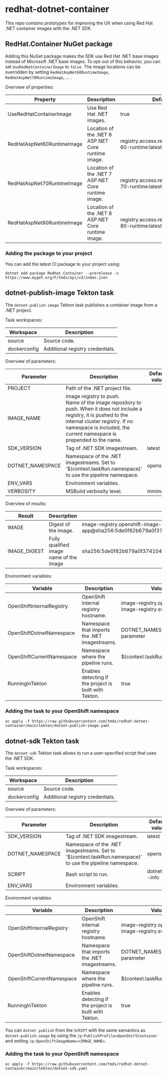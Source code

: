 # redhat-dotnet-container

This repo contains prototypes for improving the UX when using Red Hat .NET container images with the .NET SDK.

## RedHat.Container NuGet package

Adding this NuGet package makes the SDK use Red Hat .NET base images instead of Microsoft .NET base images. To opt-out of this behavior, you can set `UseRedHatContainerImage` to `false`.
The image locations can be overridden by setting `RedHatAspNet60RuntimeImage`, `RedHatAspNet70RuntimeImage`, ... .

Overview of properties:

| Property                   | Description | Default value |
|----------------------------|-------------|---------------|
| UseRedHatContainerImage       | Use Red Hat .NET images.                   | true |
| RedHatAspNet60RuntimeImage | Location of the .NET 6 ASP.NET Core runtime image. | registry.access.redhat.com/ubi8/dotnet-60-runtime:latest |
| RedHatAspNet70RuntimeImage | Location of the .NET 7 ASP.NET Core runtime image. | registry.access.redhat.com/ubi8/dotnet-70-runtime:latest |
| RedHatAspNet80RuntimeImage | Location of the .NET 8 ASP.NET Core runtime image. | registry.access.redhat.com/ubi8/dotnet-80-runtime:latest |

### Adding the package to your project

You can add the latest CI package to your project using:

```
dotnet add package RedHat.Container --prerelease -s https://www.myget.org/F/tmds/api/v3/index.json
```

## dotnet-publish-image Tekton task

The `dotnet-publish-image` Tekton task publishes a container image from a .NET project.

Task workspaces:

| Workspace | Description   |
|-----------|---------------|
| source    | Source code.  |
| dockerconfig | Additional registry credentials. |

Overview of parameters:

| Parameter         | Description | Default value |
|-------------------|-------------|---------------|
| PROJECT           | Path of the .NET project file. | |
| IMAGE_NAME        | Image registry to push.<br>Name of the image repository to push. When it does not include a registry, it is pushed to the internal cluster registry. If no namespace is included, the current namespace is prepended to the name. | |
| SDK_VERSION       | Tag of .NET SDK imagestream. | latest |
| DOTNET_NAMESPACE  | Namespace of the .NET imagestreams. Set to '$(context.taskRun.namespace)' to use the pipeline namespace. | openshift |
| ENV_VARS          | Environment variables. | |
| VERBOSITY         | MSBuild verbosity level. | minimal |

Overview of results:

| Result         | Description | Example |
|-------------------|-------------|---------------|
| IMAGE           | Digest of the image. | image-registry.openshift-image-registry.svc:5000/my-namespace/my-app@sha256:5de0f82b679a0f3741044aa5db8a1cc92cc5449c08f7765ffe250f64842019fa |
| IMAGE_DIGEST    | Fully qualified image name of the image | sha256:5de0f82b679a0f3741044aa5db8a1cc92cc5449c08f7765ffe250f64842019fa |

Environment variables:

| Variable         | Description | Value |
|------------------|-------------|-------|
| OpenShiftInternalRegistry | OpenShift internal registry hostname. | image-registry.openshift-image-registry.svc:5000 |
| OpenShiftDotnetNamespace | Namespace that imports the .NET imagestreams. | DOTNET_NAMESPACE parameter |
| OpenShiftCurrentNamespace | Namespace where the pipeline runs. | $(context.taskRun.namespace) |
| RunningInTekton | Enables detecting if the project is built with Tekton. | true |

### Adding the task to your OpenShift namespace

```
oc apply -f https://raw.githubusercontent.com/tmds/redhat-dotnet-container/main/tekton/dotnet-publish-image.yaml
```

## dotnet-sdk Tekton task

The `dotnet-sdk` Tekton task allows to run a user-specified script that uses the .NET SDK.

Task workspaces:

| Workspace | Description   |
|-----------|---------------|
| source    | Source code.  |
| dockerconfig | Additional registry credentials. |

Overview of parameters:

| Parameter         | Description | Default value |
|-------------------|-------------|---------------|
| SDK_VERSION       | Tag of .NET SDK imagestream. | latest |
| DOTNET_NAMESPACE  | Namespace of the .NET imagestreams. Set to '$(context.taskRun.namespace)' to use the pipeline namespace. | openshift |
| SCRIPT  | Bash script to run. | dotnet --info |
| ENV_VARS          | Environment variables. |

Environment variables:

| Variable         | Description | Value |
|------------------|-------------|-------|
| OpenShiftInternalRegistry | OpenShift internal registry hostname. | image-registry.openshift-image-registry.svc:5000 |
| OpenShiftDotnetNamespace | Namespace that imports the .NET imagestreams. | DOTNET_NAMESPACE parameter |
| OpenShiftCurrentNamespace | Namespace where the pipeline runs. | $(context.taskRun.namespace) |
| RunningInTekton | Enables detecting if the project is built with Tekton. | true |

You can `dotnet publish` from the `SCRIPT` with the same semantics as `dotnet-publish-image` by using the `/p:PublishProfile=OpenShiftContainer` and setting `/p:OpenShiftImageName=<IMAGE_NAME>`.

### Adding the task to your OpenShift namespace

```
oc apply -f https://raw.githubusercontent.com/tmds/redhat-dotnet-container/main/tekton/dotnet-sdk.yaml
```
